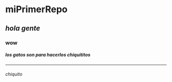 # miPrimerRepo

## _hola gente_
### wow
##### los gatos son para hacerlos chiquititos
____
###### *chiquito*
